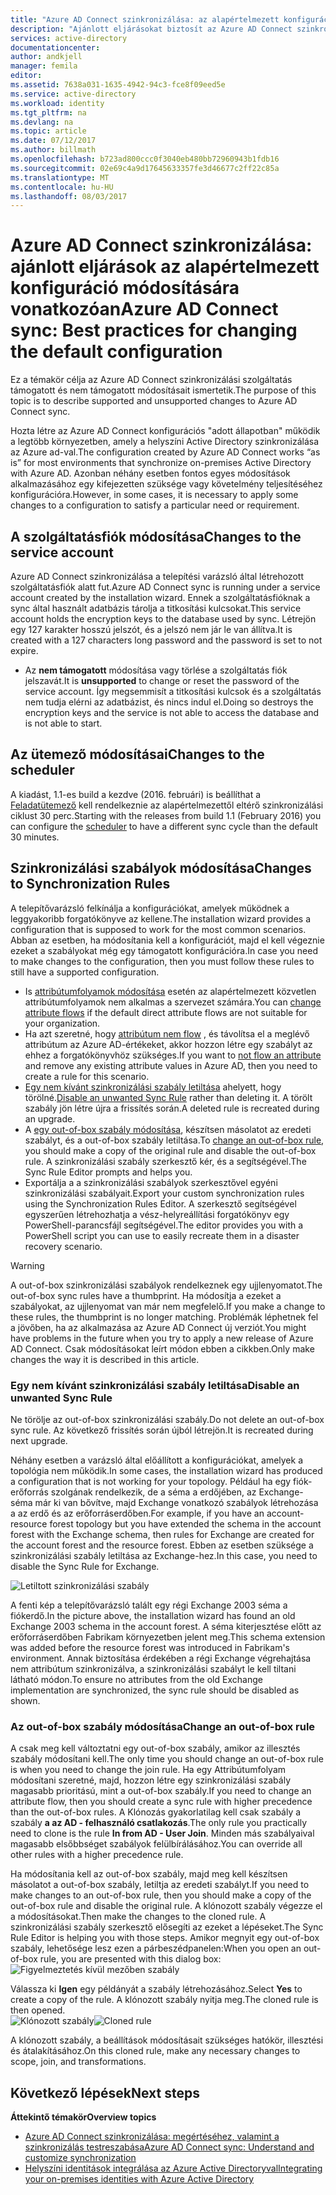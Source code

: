 ```yaml
---
title: "Azure AD Connect szinkronizálása: az alapértelmezett konfiguráció módosításának |} Microsoft Docs"
description: "Ajánlott eljárásokat biztosít az Azure AD Connect szinkronizálási szolgáltatás az alapértelmezett konfiguráció módosításának."
services: active-directory
documentationcenter: 
author: andkjell
manager: femila
editor: 
ms.assetid: 7638a031-1635-4942-94c3-fce8f09eed5e
ms.service: active-directory
ms.workload: identity
ms.tgt_pltfrm: na
ms.devlang: na
ms.topic: article
ms.date: 07/12/2017
ms.author: billmath
ms.openlocfilehash: b723ad800ccc0f3040eb480bb72960943b1fdb16
ms.sourcegitcommit: 02e69c4a9d17645633357fe3d46677c2ff22c85a
ms.translationtype: MT
ms.contentlocale: hu-HU
ms.lasthandoff: 08/03/2017
---
```

# <a name="azure-ad-connect-sync-best-practices-for-changing-the-default-configuration"></a><span data-ttu-id="0b967-103">Azure AD Connect szinkronizálása: ajánlott eljárások az alapértelmezett konfiguráció módosítására vonatkozóan</span><span class="sxs-lookup"><span data-stu-id="0b967-103">Azure AD Connect sync: Best practices for changing the default configuration</span></span>
<span data-ttu-id="0b967-104">Ez a témakör célja az Azure AD Connect szinkronizálási szolgáltatás támogatott és nem támogatott módosításait ismertetik.</span><span class="sxs-lookup"><span data-stu-id="0b967-104">The purpose of this topic is to describe supported and unsupported changes to Azure AD Connect sync.</span></span>

<span data-ttu-id="0b967-105">Hozta létre az Azure AD Connect konfigurációs "adott állapotban" működik a legtöbb környezetben, amely a helyszíni Active Directory szinkronizálása az Azure ad-val.</span><span class="sxs-lookup"><span data-stu-id="0b967-105">The configuration created by Azure AD Connect works “as is” for most environments that synchronize on-premises Active Directory with Azure AD.</span></span> <span data-ttu-id="0b967-106">Azonban néhány esetben fontos egyes módosítások alkalmazásához egy kifejezetten szüksége vagy követelmény teljesítéséhez konfigurációra.</span><span class="sxs-lookup"><span data-stu-id="0b967-106">However, in some cases, it is necessary to apply some changes to a configuration to satisfy a particular need or requirement.</span></span>

## <a name="changes-to-the-service-account"></a><span data-ttu-id="0b967-107">A szolgáltatásfiók módosítása</span><span class="sxs-lookup"><span data-stu-id="0b967-107">Changes to the service account</span></span>
<span data-ttu-id="0b967-108">Azure AD Connect szinkronizálása a telepítési varázsló által létrehozott szolgáltatásfiók alatt fut.</span><span class="sxs-lookup"><span data-stu-id="0b967-108">Azure AD Connect sync is running under a service account created by the installation wizard.</span></span> <span data-ttu-id="0b967-109">Ennek a szolgáltatásfióknak a sync által használt adatbázis tárolja a titkosítási kulcsokat.</span><span class="sxs-lookup"><span data-stu-id="0b967-109">This service account holds the encryption keys to the database used by sync.</span></span> <span data-ttu-id="0b967-110">Létrejön egy 127 karakter hosszú jelszót, és a jelszó nem jár le van állítva.</span><span class="sxs-lookup"><span data-stu-id="0b967-110">It is created with a 127 characters long password and the password is set to not expire.</span></span>

* <span data-ttu-id="0b967-111">Az **nem támogatott** módosítása vagy törlése a szolgáltatás fiók jelszavát.</span><span class="sxs-lookup"><span data-stu-id="0b967-111">It is **unsupported** to change or reset the password of the service account.</span></span> <span data-ttu-id="0b967-112">Így megsemmisít a titkosítási kulcsok és a szolgáltatás nem tudja elérni az adatbázist, és nincs indul el.</span><span class="sxs-lookup"><span data-stu-id="0b967-112">Doing so destroys the encryption keys and the service is not able to access the database and is not able to start.</span></span>

## <a name="changes-to-the-scheduler"></a><span data-ttu-id="0b967-113">Az ütemező módosításai</span><span class="sxs-lookup"><span data-stu-id="0b967-113">Changes to the scheduler</span></span>
<span data-ttu-id="0b967-114">A kiadást, 1.1-es build a kezdve (2016. februári) is beállíthat a [Feladatütemező](active-directory-aadconnectsync-feature-scheduler.md) kell rendelkeznie az alapértelmezettől eltérő szinkronizálási ciklust 30 perc.</span><span class="sxs-lookup"><span data-stu-id="0b967-114">Starting with the releases from build 1.1 (February 2016) you can configure the [scheduler](active-directory-aadconnectsync-feature-scheduler.md) to have a different sync cycle than the default 30 minutes.</span></span>

## <a name="changes-to-synchronization-rules"></a><span data-ttu-id="0b967-115">Szinkronizálási szabályok módosítása</span><span class="sxs-lookup"><span data-stu-id="0b967-115">Changes to Synchronization Rules</span></span>
<span data-ttu-id="0b967-116">A telepítővarázsló felkínálja a konfigurációkat, amelyek működnek a leggyakoribb forgatókönyve az kellene.</span><span class="sxs-lookup"><span data-stu-id="0b967-116">The installation wizard provides a configuration that is supposed to work for the most common scenarios.</span></span> <span data-ttu-id="0b967-117">Abban az esetben, ha módosítania kell a konfigurációt, majd el kell végeznie ezeket a szabályokat még egy támogatott konfigurációra.</span><span class="sxs-lookup"><span data-stu-id="0b967-117">In case you need to make changes to the configuration, then you must follow these rules to still have a supported configuration.</span></span>

* <span data-ttu-id="0b967-118">Is [attribútumfolyamok módosítása](active-directory-aadconnectsync-change-the-configuration.md#other-common-attribute-flow-changes) esetén az alapértelmezett közvetlen attribútumfolyamok nem alkalmas a szervezet számára.</span><span class="sxs-lookup"><span data-stu-id="0b967-118">You can [change attribute flows](active-directory-aadconnectsync-change-the-configuration.md#other-common-attribute-flow-changes) if the default direct attribute flows are not suitable for your organization.</span></span>
* <span data-ttu-id="0b967-119">Ha azt szeretné, hogy [attribútum nem flow](active-directory-aadconnectsync-change-the-configuration.md#do-not-flow-an-attribute) , és távolítsa el a meglévő attribútum az Azure AD-értékeket, akkor hozzon létre egy szabályt az ehhez a forgatókönyvhöz szükséges.</span><span class="sxs-lookup"><span data-stu-id="0b967-119">If you want to [not flow an attribute](active-directory-aadconnectsync-change-the-configuration.md#do-not-flow-an-attribute) and remove any existing attribute values in Azure AD, then you need to create a rule for this scenario.</span></span>
* <span data-ttu-id="0b967-120">[Egy nem kívánt szinkronizálási szabály letiltása](#disable-an-unwanted-sync-rule) ahelyett, hogy törölné.</span><span class="sxs-lookup"><span data-stu-id="0b967-120">[Disable an unwanted Sync Rule](#disable-an-unwanted-sync-rule) rather than deleting it.</span></span> <span data-ttu-id="0b967-121">A törölt szabály jön létre újra a frissítés során.</span><span class="sxs-lookup"><span data-stu-id="0b967-121">A deleted rule is recreated during an upgrade.</span></span>
* <span data-ttu-id="0b967-122">A [egy out-of-box szabály módosítása](#change-an-out-of-box-rule), készítsen másolatot az eredeti szabályt, és a out-of-box szabály letiltása.</span><span class="sxs-lookup"><span data-stu-id="0b967-122">To [change an out-of-box rule](#change-an-out-of-box-rule), you should make a copy of the original rule and disable the out-of-box rule.</span></span> <span data-ttu-id="0b967-123">A szinkronizálási szabály szerkesztő kér, és a segítségével.</span><span class="sxs-lookup"><span data-stu-id="0b967-123">The Sync Rule Editor prompts and helps you.</span></span>
* <span data-ttu-id="0b967-124">Exportálja a a szinkronizálási szabályok szerkesztővel egyéni szinkronizálási szabályait.</span><span class="sxs-lookup"><span data-stu-id="0b967-124">Export your custom synchronization rules using the Synchronization Rules Editor.</span></span> <span data-ttu-id="0b967-125">A szerkesztő segítségével egyszerűen létrehozhatja a vész-helyreállítási forgatókönyv egy PowerShell-parancsfájl segítségével.</span><span class="sxs-lookup"><span data-stu-id="0b967-125">The editor provides you with a PowerShell script you can use to easily recreate them in a disaster recovery scenario.</span></span>

> [!WARNING]
> <span data-ttu-id="0b967-126">A out-of-box szinkronizálási szabályok rendelkeznek egy ujjlenyomatot.</span><span class="sxs-lookup"><span data-stu-id="0b967-126">The out-of-box sync rules have a thumbprint.</span></span> <span data-ttu-id="0b967-127">Ha módosítja a ezeket a szabályokat, az ujjlenyomat van már nem megfelelő.</span><span class="sxs-lookup"><span data-stu-id="0b967-127">If you make a change to these rules, the thumbprint is no longer matching.</span></span> <span data-ttu-id="0b967-128">Problémák léphetnek fel a jövőben, ha az alkalmazása az Azure AD Connect új verziót.</span><span class="sxs-lookup"><span data-stu-id="0b967-128">You might have problems in the future when you try to apply a new release of Azure AD Connect.</span></span> <span data-ttu-id="0b967-129">Csak módosításokat leírt módon ebben a cikkben.</span><span class="sxs-lookup"><span data-stu-id="0b967-129">Only make changes the way it is described in this article.</span></span>

### <a name="disable-an-unwanted-sync-rule"></a><span data-ttu-id="0b967-130">Egy nem kívánt szinkronizálási szabály letiltása</span><span class="sxs-lookup"><span data-stu-id="0b967-130">Disable an unwanted Sync Rule</span></span>
<span data-ttu-id="0b967-131">Ne törölje az out-of-box szinkronizálási szabály.</span><span class="sxs-lookup"><span data-stu-id="0b967-131">Do not delete an out-of-box sync rule.</span></span> <span data-ttu-id="0b967-132">Az következő frissítés során újból létrejön.</span><span class="sxs-lookup"><span data-stu-id="0b967-132">It is recreated during next upgrade.</span></span>

<span data-ttu-id="0b967-133">Néhány esetben a varázsló által előállított a konfigurációkat, amelyek a topológia nem működik.</span><span class="sxs-lookup"><span data-stu-id="0b967-133">In some cases, the installation wizard has produced a configuration that is not working for your topology.</span></span> <span data-ttu-id="0b967-134">Például ha egy fiók-erőforrás szolgának rendelkezik, de a séma a erdőjében, az Exchange-séma már ki van bővítve, majd Exchange vonatkozó szabályok létrehozása a az erdő és az erőforráserdőben.</span><span class="sxs-lookup"><span data-stu-id="0b967-134">For example, if you have an account-resource forest topology but you have extended the schema in the account forest with the Exchange schema, then rules for Exchange are created for the account forest and the resource forest.</span></span> <span data-ttu-id="0b967-135">Ebben az esetben szüksége a szinkronizálási szabály letiltása az Exchange-hez.</span><span class="sxs-lookup"><span data-stu-id="0b967-135">In this case, you need to disable the Sync Rule for Exchange.</span></span>

![Letiltott szinkronizálási szabály](./media/active-directory-aadconnectsync-best-practices-changing-default-configuration/exchangedisabledrule.png)

<span data-ttu-id="0b967-137">A fenti kép a telepítővarázsló talált egy régi Exchange 2003 séma a fiókerdő.</span><span class="sxs-lookup"><span data-stu-id="0b967-137">In the picture above, the installation wizard has found an old Exchange 2003 schema in the account forest.</span></span> <span data-ttu-id="0b967-138">A séma kiterjesztése előtt az erőforráserdőben Fabrikam környezetben jelent meg.</span><span class="sxs-lookup"><span data-stu-id="0b967-138">This schema extension was added before the resource forest was introduced in Fabrikam's environment.</span></span> <span data-ttu-id="0b967-139">Annak biztosítása érdekében a régi Exchange végrehajtása nem attribútum szinkronizálva, a szinkronizálási szabályt le kell tiltani látható módon.</span><span class="sxs-lookup"><span data-stu-id="0b967-139">To ensure no attributes from the old Exchange implementation are synchronized, the sync rule should be disabled as shown.</span></span>

### <a name="change-an-out-of-box-rule"></a><span data-ttu-id="0b967-140">Az out-of-box szabály módosítása</span><span class="sxs-lookup"><span data-stu-id="0b967-140">Change an out-of-box rule</span></span>
<span data-ttu-id="0b967-141">A csak meg kell változtatni egy out-of-box szabály, amikor az illesztés szabály módosítani kell.</span><span class="sxs-lookup"><span data-stu-id="0b967-141">The only time you should change an out-of-box rule is when you need to change the join rule.</span></span> <span data-ttu-id="0b967-142">Ha egy Attribútumfolyam módosítani szeretné, majd, hozzon létre egy szinkronizálási szabály magasabb prioritású, mint a out-of-box szabály.</span><span class="sxs-lookup"><span data-stu-id="0b967-142">If you need to change an attribute flow, then you should create a sync rule with higher precedence than the out-of-box rules.</span></span> <span data-ttu-id="0b967-143">A Klónozás gyakorlatilag kell csak szabály a szabály **a az AD - felhasználó csatlakozás**.</span><span class="sxs-lookup"><span data-stu-id="0b967-143">The only rule you practically need to clone is the rule **In from AD - User Join**.</span></span> <span data-ttu-id="0b967-144">Minden más szabályaival magasabb elsőbbséget szabályok felülbírálásához.</span><span class="sxs-lookup"><span data-stu-id="0b967-144">You can override all other rules with a higher precedence rule.</span></span>

<span data-ttu-id="0b967-145">Ha módosítania kell az out-of-box szabály, majd meg kell készítsen másolatot a out-of-box szabály, letiltja az eredeti szabályt.</span><span class="sxs-lookup"><span data-stu-id="0b967-145">If you need to make changes to an out-of-box rule, then you should make a copy of the out-of-box rule and disable the original rule.</span></span> <span data-ttu-id="0b967-146">A klónozott szabály végezze el a módosításokat.</span><span class="sxs-lookup"><span data-stu-id="0b967-146">Then make the changes to the cloned rule.</span></span> <span data-ttu-id="0b967-147">A szinkronizálási szabály szerkesztő elősegíti az ezeket a lépéseket.</span><span class="sxs-lookup"><span data-stu-id="0b967-147">The Sync Rule Editor is helping you with those steps.</span></span> <span data-ttu-id="0b967-148">Amikor megnyit egy out-of-box szabály, lehetősége lesz ezen a párbeszédpanelen:</span><span class="sxs-lookup"><span data-stu-id="0b967-148">When you open an out-of-box rule, you are presented with this dialog box:</span></span>  
![Figyelmeztetés kívül mezőben szabály](./media/active-directory-aadconnectsync-best-practices-changing-default-configuration/warningoutofboxrule.png)

<span data-ttu-id="0b967-150">Válassza ki **Igen** egy példányát a szabály létrehozásához.</span><span class="sxs-lookup"><span data-stu-id="0b967-150">Select **Yes** to create a copy of the rule.</span></span> <span data-ttu-id="0b967-151">A klónozott szabály nyitja meg.</span><span class="sxs-lookup"><span data-stu-id="0b967-151">The cloned rule is then opened.</span></span>  
<span data-ttu-id="0b967-152">![Klónozott szabály](./media/active-directory-aadconnectsync-best-practices-changing-default-configuration/clonedrule.png)</span><span class="sxs-lookup"><span data-stu-id="0b967-152">![Cloned rule](./media/active-directory-aadconnectsync-best-practices-changing-default-configuration/clonedrule.png)</span></span>

<span data-ttu-id="0b967-153">A klónozott szabály, a beállítások módosításait szükséges hatókör, illesztési és átalakításához.</span><span class="sxs-lookup"><span data-stu-id="0b967-153">On this cloned rule, make any necessary changes to scope, join, and transformations.</span></span>

## <a name="next-steps"></a><span data-ttu-id="0b967-154">Következő lépések</span><span class="sxs-lookup"><span data-stu-id="0b967-154">Next steps</span></span>
<span data-ttu-id="0b967-155">**Áttekintő témakör**</span><span class="sxs-lookup"><span data-stu-id="0b967-155">**Overview topics**</span></span>

* [<span data-ttu-id="0b967-156">Azure AD Connect szinkronizálása: megértéséhez, valamint a szinkronizálás testreszabása</span><span class="sxs-lookup"><span data-stu-id="0b967-156">Azure AD Connect sync: Understand and customize synchronization</span></span>](active-directory-aadconnectsync-whatis.md)
* [<span data-ttu-id="0b967-157">Helyszíni identitások integrálása az Azure Active Directoryval</span><span class="sxs-lookup"><span data-stu-id="0b967-157">Integrating your on-premises identities with Azure Active Directory</span></span>](active-directory-aadconnect.md)
